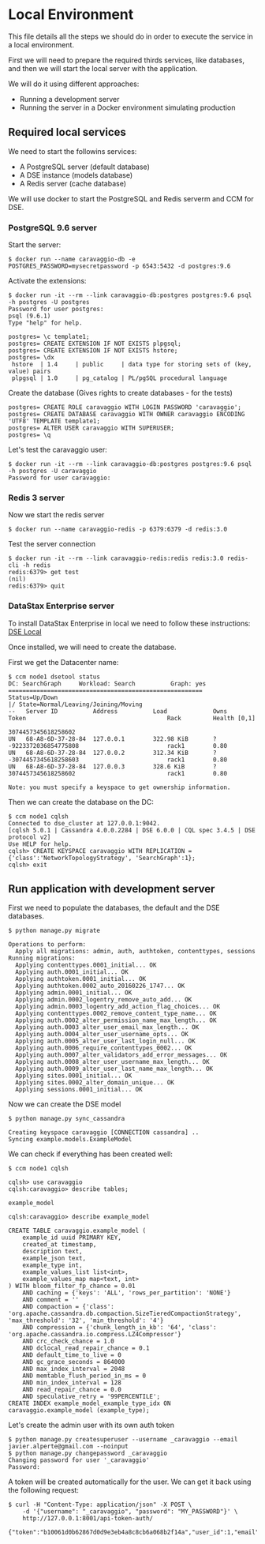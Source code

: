 # Local Environment

This file details all the steps we should do in order to execute the service in a local environment.

First we will need to prepare the required thirds services, like databases, and then we will start the local server with the application.

We will do it using different approaches:

- Running a development server
- Running the server in a Docker environment simulating production

## Required local services

We need to start the followins services:

- A PostgreSQL server (default database)
- A DSE instance (models database)
- A Redis server (cache database)

We will use docker to start the PostgreSQL and Redis serverm and CCM for DSE.

### PostgreSQL 9.6 server

Start the server:

```
$ docker run --name caravaggio-db -e POSTGRES_PASSWORD=mysecretpassword -p 6543:5432 -d postgres:9.6
``` 


Activate the extensions:

```
$ docker run -it --rm --link caravaggio-db:postgres postgres:9.6 psql -h postgres -U postgres
Password for user postgres: 
psql (9.6.1)
Type "help" for help.

postgres= \c template1;
postgres= CREATE EXTENSION IF NOT EXISTS plpgsql;
postgres= CREATE EXTENSION IF NOT EXISTS hstore;
postgres= \dx 
 hstore  | 1.4     | public     | data type for storing sets of (key, value) pairs
 plpgsql | 1.0     | pg_catalog | PL/pgSQL procedural language
```


Create the database (Gives rights to create databases - for the tests)

```
postgres= CREATE ROLE caravaggio WITH LOGIN PASSWORD 'caravaggio';
postgres= CREATE DATABASE caravaggio WITH OWNER caravaggio ENCODING 'UTF8' TEMPLATE template1;
postgres= ALTER USER caravaggio WITH SUPERUSER;
postgres= \q 
```

Let's test the caravaggio user:

```
$ docker run -it --rm --link caravaggio-db:postgres postgres:9.6 psql -h postgres -U caravaggio
Password for user caravaggio: 
```

### Redis 3 server

Now we start the redis server

```
$ docker run --name caravaggio-redis -p 6379:6379 -d redis:3.0
```

Test the server connection

```
$ docker run -it --rm --link caravaggio-redis:redis redis:3.0 redis-cli -h redis
redis:6379> get test
(nil)
redis:6379> quit
```

### DataStax Enterprise server

To install DataStax Enterprise in local we need to follow these instructions: [DSE Local](dse_local.md)

Once installed, we will need to create the database.

First we get the Datacenter name:

```
$ ccm node1 dsetool status
DC: SearchGraph     Workload: Search          Graph: yes    
=======================================================
Status=Up/Down
|/ State=Normal/Leaving/Joining/Moving
--   Server ID          Address          Load             Owns                 Token                                        Rack         Health [0,1] 
                                                                               3074457345618258602                                                    
UN   68-A8-6D-37-28-84  127.0.0.1        322.98 KiB       ?                    -9223372036854775808                         rack1        0.80         
UN   68-A8-6D-37-28-84  127.0.0.2        312.34 KiB       ?                    -3074457345618258603                         rack1        0.80         
UN   68-A8-6D-37-28-84  127.0.0.3        328.6 KiB        ?                    3074457345618258602                          rack1        0.80         

Note: you must specify a keyspace to get ownership information.
```

Then we can create the database on the DC:

```
$ ccm node1 cqlsh
Connected to dse_cluster at 127.0.0.1:9042.
[cqlsh 5.0.1 | Cassandra 4.0.0.2284 | DSE 6.0.0 | CQL spec 3.4.5 | DSE protocol v2]
Use HELP for help.
cqlsh> CREATE KEYSPACE caravaggio WITH REPLICATION = {'class':'NetworkTopologyStrategy', 'SearchGraph':1};
cqlsh> exit
```

## Run application with development server

First we need to populate the databases, the default and the DSE databases.

```
$ python manage.py migrate

Operations to perform:
  Apply all migrations: admin, auth, authtoken, contenttypes, sessions
Running migrations:
  Applying contenttypes.0001_initial... OK
  Applying auth.0001_initial... OK
  Applying authtoken.0001_initial... OK
  Applying authtoken.0002_auto_20160226_1747... OK  
  Applying admin.0001_initial... OK
  Applying admin.0002_logentry_remove_auto_add... OK
  Applying admin.0003_logentry_add_action_flag_choices... OK
  Applying contenttypes.0002_remove_content_type_name... OK
  Applying auth.0002_alter_permission_name_max_length... OK
  Applying auth.0003_alter_user_email_max_length... OK
  Applying auth.0004_alter_user_username_opts... OK
  Applying auth.0005_alter_user_last_login_null... OK
  Applying auth.0006_require_contenttypes_0002... OK
  Applying auth.0007_alter_validators_add_error_messages... OK
  Applying auth.0008_alter_user_username_max_length... OK
  Applying auth.0009_alter_user_last_name_max_length... OK
  Applying sites.0001_initial... OK
  Applying sites.0002_alter_domain_unique... OK
  Applying sessions.0001_initial... OK
```

Now we can create the DSE model

```
$ python manage.py sync_cassandra

Creating keyspace caravaggio [CONNECTION cassandra] ..
Syncing example.models.ExampleModel
```

We can check if everything has been created well:

```
$ ccm node1 cqlsh

cqlsh> use caravaggio
cqlsh:caravaggio> describe tables;

example_model

cqlsh:caravaggio> describe example_model

CREATE TABLE caravaggio.example_model (
    example_id uuid PRIMARY KEY,
    created_at timestamp,
    description text,
    example_json text,
    example_type int,
    example_values_list list<int>,
    example_values_map map<text, int>
) WITH bloom_filter_fp_chance = 0.01
    AND caching = {'keys': 'ALL', 'rows_per_partition': 'NONE'}
    AND comment = ''
    AND compaction = {'class': 'org.apache.cassandra.db.compaction.SizeTieredCompactionStrategy', 'max_threshold': '32', 'min_threshold': '4'}
    AND compression = {'chunk_length_in_kb': '64', 'class': 'org.apache.cassandra.io.compress.LZ4Compressor'}
    AND crc_check_chance = 1.0
    AND dclocal_read_repair_chance = 0.1
    AND default_time_to_live = 0
    AND gc_grace_seconds = 864000
    AND max_index_interval = 2048
    AND memtable_flush_period_in_ms = 0
    AND min_index_interval = 128
    AND read_repair_chance = 0.0
    AND speculative_retry = '99PERCENTILE';
CREATE INDEX example_model_example_type_idx ON caravaggio.example_model (example_type);
```

Let's create the admin user with its own auth token

```
$ python manage.py createsuperuser --username _caravaggio --email javier.alperte@gmail.com --noinput
$ python manage.py changepassword _caravaggio
Changing password for user '_caravaggio'
Password: 
```

A token will be created automatically for the user. We can get it back using the following request:

```
$ curl -H "Content-Type: application/json" -X POST \
    -d '{"username": "_caravaggio", "password": "MY_PASSWORD"}' \
    http://127.0.0.1:8001/api-token-auth/
    
{"token":"b10061d0b62867d0d9e3eb4a8c8cb6a068b2f14a","user_id":1,"email":"javier.alperte@gmail.com"}    
```
